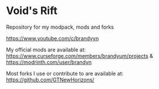 # Void's Rift
Repository for my modpack, mods and forks

https://www.youtube.com/c/brandyyn


My official mods are available at: 
https://www.curseforge.com/members/brandyum/projects & https://modrinth.com/user/brandyn

Most forks I use or contribute to are available at: https://github.com/GTNewHorizons/
